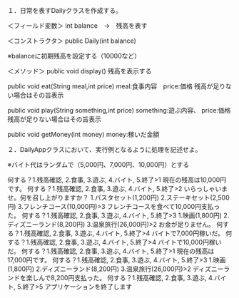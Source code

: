 １．日常を表すDailyクラスを作成する。

＜フィールド変数＞
int balance　→　残高を表す

＜コンストラクタ＞
public Daily(int balance)

※balanceに初期残高を設定する（10000など）

＜メソッド＞
public void display()
残高を表示する

public void eat(String meal,int price)
meal:食事内容　price:価格
残高が足りない場合はその旨表示

public void play(String something,int price)
something:遊ぶ内容、 price:価格
残高が足りない場合はその旨表示

public void getMoney(int money)
money:稼いだ金額


２．DailyAppクラスにおいて、実行例となるように処理を記述せよ。

※バイト代はランダムで（5,000円、7,000円、10,000円）とする

何する？1.残高確認, 2.食事, 3.遊ぶ, 4.バイト, 5.終了>1
現在の残高は10,000円です。
何する？1.残高確認, 2.食事, 3.遊ぶ, 4.バイト, 5.終了>2
いらっしゃいませ。何を召し上がりますか？
1.パスタセット(1,200円) 2.ステーキセット(2,500円) 3.フレンチコース(10,000円)>3
フレンチコースを食べて10,000円支払った。
何する？1.残高確認, 2.食事, 3.遊ぶ, 4.バイト, 5.終了>3
1.映画(1,800円) 2.ディズニーランド(8,200円) 3.温泉旅行(26,000円)>2
お金が足りません。
何する？1.残高確認, 2.食事, 3.遊ぶ, 4.バイト, 5.終了>4
バイトで7,000円稼いだ。
何する？1.残高確認, 2.食事, 3.遊ぶ, 4.バイト, 5.終了>4
バイトで10,000円稼いだ。
何する？1.残高確認, 2.食事, 3.遊ぶ, 4.バイト, 5.終了>1
現在の残高は17,000円です。
何する？1.残高確認, 2.食事, 3.遊ぶ, 4.バイト, 5.終了>3
1.映画(1,800円) 2.ディズニーランド(8,200円) 3.温泉旅行(26,000円)>2
ディズニーランドを楽しんで8,200円支払った。
何する？1.残高確認, 2.食事, 3.遊ぶ, 4.バイト, 5.終了>5
アプリケーションを終了します
